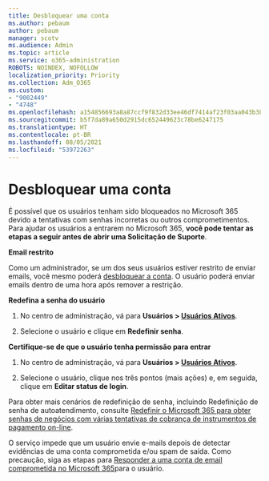 ```yaml
---
title: Desbloquear uma conta
ms.author: pebaum
author: pebaum
manager: scotv
ms.audience: Admin
ms.topic: article
ms.service: o365-administration
ROBOTS: NOINDEX, NOFOLLOW
localization_priority: Priority
ms.collection: Adm_O365
ms.custom:
- "9002449"
- "4748"
ms.openlocfilehash: a154856693a8a87ccf9f832d33ee46df7414af23f03aa043b38e6a6c64d5ebaa
ms.sourcegitcommit: b5f7da89a650d2915dc652449623c78be6247175
ms.translationtype: HT
ms.contentlocale: pt-BR
ms.lasthandoff: 08/05/2021
ms.locfileid: "53972263"
---
```

# <a name="unlocking-an-account"></a>Desbloquear uma conta

É possível que os usuários tenham sido bloqueados no Microsoft 365 devido a tentativas com senhas incorretas ou outros comprometimentos. Para ajudar os usuários a entrarem no Microsoft 365, **você pode tentar as etapas a seguir antes de abrir uma Solicitação de Suporte**. 

**Email restrito**

Como um administrador, se um dos seus usuários estiver restrito de enviar emails, você mesmo poderá [desbloquear a conta](/microsoft-365/security/office-365-security/removing-user-from-restricted-users-portal-after-spam). O usuário poderá enviar emails dentro de uma hora após remover a restrição.

**Redefina a senha do usuário**

1. No centro de administração, vá para **Usuários > [Usuários Ativos](https://admin.microsoft.com/Adminportal/Home?source=applauncher#/users)**.

2. Selecione o usuário e clique em **Redefinir senha**.

**Certifique-se de que o usuário tenha permissão para entrar**

1. No centro de administração, vá para **Usuários > [Usuários Ativos](https://admin.microsoft.com/Adminportal/Home?source=applauncher#/users)**.

2. Selecione o usuário, clique nos três pontos (mais ações) e, em seguida, clique em **Editar status de login**.

Para obter mais cenários de redefinição de senha, incluindo Redefinição de senha de autoatendimento, consulte [Redefinir o Microsoft 365 para obter senhas de negócios com várias tentativas de cobrança de instrumentos de pagamento on-line](/microsoft-365/admin/add-users/reset-passwords).

O serviço impede que um usuário envie e-mails depois de detectar evidências de uma conta comprometida e/ou spam de saída. Como precaução, siga as etapas para [Responder a uma conta de email comprometida no Microsoft 365](/microsoft-365/security/office-365-security/responding-to-a-compromised-email-account)para o usuário.
